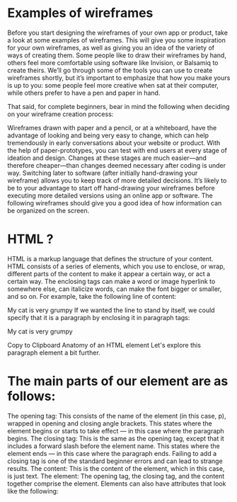 # Examples of wireframes
Before you start designing the wireframes of your own app or product, take a look at some examples of wireframes. This will give you some inspiration for your own wireframes, as well as giving you an idea of the variety of ways of creating them. Some people like to draw their wireframes by hand, others feel more comfortable using software like Invision, or Balsamiq to create theirs. We’ll go through some of the tools you can use to create wireframes shortly, but it’s important to emphasize that how you make yours is up to you: some people feel more creative when sat at their computer, while others prefer to have a pen and paper in hand.

That said, for complete beginners, bear in mind the following when deciding on your wireframe creation process:

Wireframes drawn with paper and a pencil, or at a whiteboard, have the advantage of looking and being very easy to change, which can help tremendously in early conversations about your website or product.
With the help of paper-prototypes, you can test with end users at every stage of ideation and design. Changes at these stages are much easier—and therefore cheaper—than changes deemed necessary after coding is under way.
Switching later to software (after initially hand-drawing your wireframe) allows you to keep track of more detailed decisions.
It’s likely to be to your advantage to start off hand-drawing your wireframes before executing more detailed versions using an online app or software. The following wireframes should give you a good idea of how information can be organized on the screen.


 # HTML ?
HTML is a markup language that defines the structure of your content. HTML consists of a series of elements, which you use to enclose, or wrap, different parts of the content to make it appear a certain way, or act a certain way. The enclosing tags can make a word or image hyperlink to somewhere else, can italicize words, can make the font bigger or smaller, and so on.  For example, take the following line of content:

My cat is very grumpy
If we wanted the line to stand by itself, we could specify that it is a paragraph by enclosing it in paragraph tags:

<p>My cat is very grumpy</p>
Copy to Clipboard
Anatomy of an HTML element
Let's explore this paragraph element a bit further.



# The main parts of our element are as follows:

The opening tag: This consists of the name of the element (in this case, p), wrapped in opening and closing angle brackets. This states where the element begins or starts to take effect — in this case where the paragraph begins.
The closing tag: This is the same as the opening tag, except that it includes a forward slash before the element name. This states where the element ends — in this case where the paragraph ends. Failing to add a closing tag is one of the standard beginner errors and can lead to strange results.
The content: This is the content of the element, which in this case, is just text.
The element: The opening tag, the closing tag, and the content together comprise the element.
Elements can also have attributes that look like the following:
